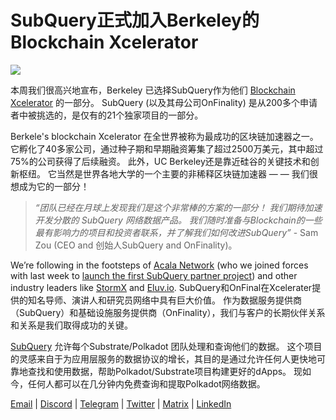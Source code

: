 # SubQuery正式加入Berkeley的Blockchain Xcelerator

![](https://miro.medium.com/max/1400/0*gYUy-1COtbpLV1X1)


本周我们很高兴地宣布，Berkeley 已选择SubQuery作为他们 [Blockchain Xcelerator](https://www.xcelerator.berkeley.edu/) 的一部分。 SubQuery (以及其母公司OnFinality) 是从200多个申请者中被挑选的，是仅有的21个独家项目的一部分。

Berkele's blockchain Xcelerator 在全世界被称为最成功的区块链加速器之一。 它孵化了40多家公司，通过种子期和早期融资筹集了超过2500万美元，其中超过75%的公司获得了后续融资。 此外，UC Berkeley还是靠近硅谷的关键技术和创新枢纽。 它当然是世界各地大学的一个主要的非稀释区块链加速器 — — 我们很想成为它的一部分！

> _“团队已经在月球上发现我们是这个非常棒的方案的一部分！ 我们期待加速开发分散的 SubQuery 网络数据产品。 我们随时准备与Blockchain的一些最有影响力的项目和投资者联系，并了解我们如何改进SubQuery”_ - Sam Zou (CEO and 创始人SubQuery and OnFinality)。

We’re following in the footsteps of [Acala Network](https://acala.network) (who we joined forces with last week to [launch the first SubQuery partner project](https://subquery.medium.com/subquery-integrates-acala-to-aggregate-and-serve-defi-data-to-polkadot-and-kusama-builders-fc9af6a7aae1)) and other industry leaders like [StormX](https://stormx.io) and [Eluv.io](https://eluv.io). SubQuery和OnFinal在Xcelerater提供的知名导师、演讲人和研究员网络中具有巨大价值。 作为数据服务提供商（SubQuery）和基础设施服务提供商（OnFinality），我们与客户的长期伙伴关系和关系是我们取得成功的关键。

[SubQuery](https://www.subquery.network/) 允许每个Substrate/Polkadot 团队处理和查询他们的数据。 这个项目的灵感来自于为应用层服务的数据协议的增长，其目的是通过允许任何人更快地可靠地查找和使用数据，帮助Polkadot/Substrate项目构建更好的dApps。 现如今，任何人都可以在几分钟内免费查询和提取Polkadot网络数据。

[Email](mailto:hello@subquery.network) | [Discord](https://discord.com/invite/78zg8aBSMG) | [Telegram](https://t.me/subquerynetwork) | [Twitter](https://twitter.com/subquerynetwork) | [Matrix](https://matrix.to/#/#subquery:matrix.org) | [LinkedIn](https://www.linkedin.com/company/subquery)

